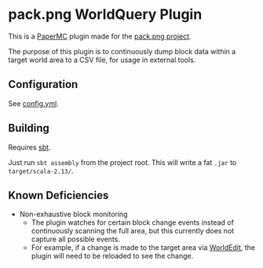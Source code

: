 # pack.png WorldQuery Plugin

This is a [PaperMC](https://papermc.io/) plugin made for the [pack.png project](https://packpng.com/).

The purpose of this plugin is to continuously dump block data within a target world area to a CSV file, for usage in external tools.

## Configuration

See [config.yml](src/main/resources/config.yml).

## Building

Requires [sbt](https://www.scala-sbt.org/).

Just run `sbt assembly` from the project root. This will write a fat `.jar` to `target/scala-2.13/`.

## Known Deficiencies

* Non-exhaustive block monitoring
    * The plugin watches for certain block change events instead of continuously scanning the full area, but this
    currently does not capture all possible events.
    * For example, if a change is made to the target area via [WorldEdit](https://github.com/EngineHub/WorldEdit), the
    plugin will need to be reloaded to see the change.
